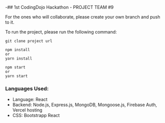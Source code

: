 -## 1st CodingDojo Hackathon - PROJECT TEAM #9

For the ones who will collaborate, please create your own branch and push to it.

To run the project, please run the following command:

```
git clone project url
```

```
npm install
or
yarn install
```

```
npm start
or
yarn start
```

### Languages Used:
- Language: React
- Backend: Node.js, Express.js, MongoDB, Mongoose.js, Firebase Auth, Vercel hosting
- CSS: Bootstrapp React
